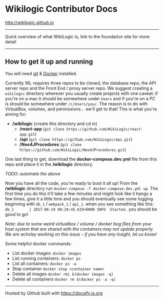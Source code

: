 
# Wikilogic Contributor Docs

http://wikilogic.github.io

---

Quick overview of what WikiLogic is, link to the foundation site for more detail

---

## How to get it up and running

You will need [git](https://git-scm.com/) & [Docker](https://www.docker.com/) installed.

Currently WL requires three repos to be cloned, the database repo, the API server repo and the Front End / proxy server repo. We suggest creating a `wikilogic` directory wherever you usually create projects with one caveat: if you're on a mac it should be somewhere under `Users` and if you're on a PC is should be somewhere under `/c/Users/you/`. The reason is to do with VirtualBox, volumes, and permissions... we'll get to that! This is what you're aiming for:

 - **/wikilogic** (create this directory and cd in)
    - **/react-app** (`git clone https://github.com/WikiLogic/react-app.git`)
    - **/api** (`git clone https://github.com/WikiLogic/api.git`)
    - **/Neo4JProcedures** (`git clone https://github.com/WikiLogic/Neo4JProcedures.git`)

One last thing to get, download the **docker-compose.dev.yml** file from this repo and place it in the **/wikilogic** directory.

_TODO: automate the above_

Now you have all the code, you're ready to boot it all up! From the **/wikilogic** directory run `docker-compose -f docker-compose.dev.yml up`. The first time you do this it'll take a few minutes and might look like it hangs a few times, give it a little time and you should eventually see some logging beginning with `db_1` / `webpack_1` / `api_1`. when you see something like this: `db_1       | 2017-06-19 00:20:45.619+0000 INFO  Started.` you should be good to go!

_Note: due to some weird virtualbox / volume / docker bug files from your host system that are shared with the containers may not update properly. We are activley working on this issue - if you have any insight, let us know!_

Some helpful docker commands:

 - List docker images: `docker images`
 - List running containers: `docker ps`
 - List all containers: `docker ps -a`
 - Stop container `docker stop <container name>`
 - Delete all images `docker rmi $(docker images -q)`
 - Delete all containers `docker rm $(docker ps -a -q)`

 ---

 Hosted by Github built with https://docsify.js.org